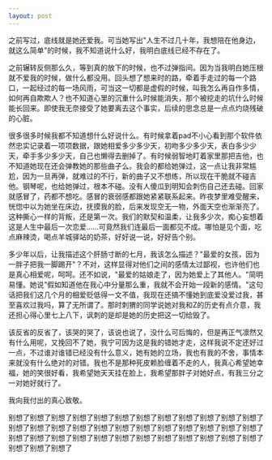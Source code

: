```yaml
---
layout: post
---
```

之前写过，底线就是她还爱我。可当她写出"人生不过几十年，我想陪在他身边，就这么简单"的时候，我不知道说什么好，我明白底线已经不存在了。

之前辗转反侧那么久，等到真的放下的时候，也不过弹指间。因为当我明白她压根就不爱我的时候，做什么都没用。回头想了想来时的路，牵着手走过的每一个路口，一起经过的每一场风雨，可当这一切都是虚假的时候，叫我怎么再自作多情，如何再自欺欺人？也不知道心里的沉重什么时候能消失，那个被挖走的坑什么时候能长回来。即使我无奈接受了她要离去这个事实，后续的思念总是一点点灼烧残破的心脏。

很多很多时候我都不知道想什么好说什么。有时候拿着pad不小心看到那个软件依然忠实记录着一项项数据，跟她相爱多少多少天，初吻多少多少天，表白多少少天，牵手多少多少天，自己也懒得去删掉了。有时候弱智地盯着家里那把吉他，也不知道她现在还会弹教她的那些曲子么。我会的都给她弹过，这一点让我非常尴尬，因为一旦再弹，就难过的不行，新的曲子又不想练，所以现在干脆就不碰吉他。钢琴呢，也给她弹过，根本不碰。没有人傻瓜到明知会刺伤自己还去碰。回家就感冒了，药都不想吃。感冒的衰弱感都跟她紧紧联系起来。昨夜梦里难受醒来，恍惚中以为她坐在床边，抚摸我的脸，后来发现空无一物，外面天空也渐渐亮了。这种撕心一样的背叛，还是第一次。我们的默契和温柔，让我多少次，痴心妄想着这是人生中最后一次恋爱……可竟然我们连最后一面都见不成。哪怕是见个面，吃点麻辣烫，喝点羊城驿站的奶茶，好好说一说，好好告个别。

多少年以后，让我描述这个肝肠寸断的七月，我该怎么描述？"最爱的女孩，因为一胖子把我一脚踢开"？不对，这样显得对他们之间的感情太过鄙视，也许他们也是真心相爱呢，呵呵。还不如说，"最爱的姑娘走了，因为她爱上了其他人。"简明易懂。她说"假如知道他在我心中分量那么重，我就不会开始一段新的感情。"这句话把我们这几个月的相爱贬低得一文不值，我现在还搞不懂她到底爱没爱过我，甚至喜欢过我吗，算了无所谓了。那时刺猬的同学说她对我和Z的历史有点介意，我还担心得心里七上八下，讽刺的是却是她的历史把这一切给毁了。

该反省的反省了，该哭的哭了，该说也说了，没什么可后悔的，但是再正气凛然又有什么用呢，又挽回不了她，我宁可因为这是我的错她才走，这样我说不定还好过一点，不过谁对谁错已经没有什么意义，她有她的立场，我也有我的不舍，事情本来就没有什么绝对的对错。我也不是那种死皮赖脸缠着不走的人，我真心希望她幸福，她的笑很好看，我希望她天天挂在脸上，我希望那胖子对她好点，有我三分之一对她好就行了。

我向我付出的真心致敬。

别想了别想了别想了别想了别想了别想了别想了别想了别想了别想了别想了别想了别想了别想了别想了别想了别想了别想了别想了别想了别想了别想了别想了别想了别想了别想了别想了别想了别想了别想了别想了别想了别想了别想了别想了别想了别想了别想了别想了